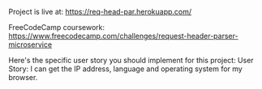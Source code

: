 Project is live at: https://req-head-par.herokuapp.com/

FreeCodeCamp coursework: https://www.freecodecamp.com/challenges/request-header-parser-microservice

Here's the specific user story you should implement for this project:
User Story: I can get the IP address, language and operating system for my browser.